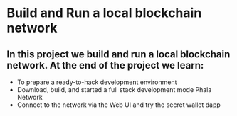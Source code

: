 # Build and Run a local blockchain network

## In this project we build and run a local blockchain network. At the end of the project we learn:

* To prepare a ready-to-hack development environment
* Download, build, and started a full stack development mode Phala Network
* Connect to the network via the Web UI and try the secret wallet dapp
